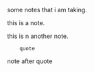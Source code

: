 some notes that i am taking.

this is a note.

this is n another note.
    
    
        
        quote

note after quote
